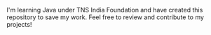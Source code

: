 I'm learning Java under TNS India Foundation and have created this repository to save my work. Feel free to review and contribute to my projects!
